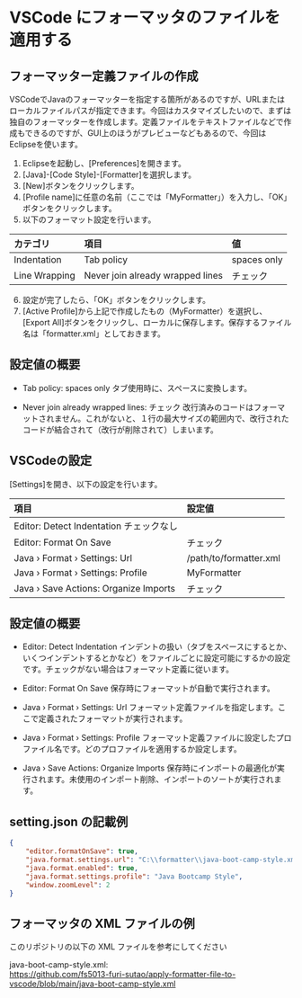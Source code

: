 # VSCode にフォーマッタのファイルを適用する

## フォーマッター定義ファイルの作成

VSCodeでJavaのフォーマッターを指定する箇所があるのですが、URLまたはローカルファイルパスが指定できます。今回はカスタマイズしたいので、まずは独自のフォーマッターを作成します。定義ファイルをテキストファイルなどで作成もできるのですが、GUI上のほうがプレビューなどもあるので、今回はEclipseを使います。

1. Eclipseを起動し、[Preferences]を開きます。
2. [Java]-[Code Style]-[Formatter]を選択します。
3. [New]ボタンをクリックします。
4. [Profile name]に任意の名前（ここでは「MyFormatter」）を入力し、「OK」ボタンをクリックします。
5. 以下のフォーマット設定を行います。　　

|カテゴリ	|項目	|値 |
|:-- |:-- |:-- |
|Indentation	|Tab policy	|spaces only |
|Line Wrapping	|Never join already wrapped lines	|チェック |

6. 設定が完了したら、「OK」ボタンをクリックします。
7. [Active Profile]から上記で作成したもの（MyFormatter）を選択し、[Export All]ボタンをクリックし、ローカルに保存します。保存するファイル名は「formatter.xml」としておきます。

## 設定値の概要

- Tab policy: spaces only
タブ使用時に、スペースに変換します。

- Never join already wrapped lines: チェック
改行済みのコードはフォーマットされません。これがないと、１行の最大サイズの範囲内で、改行されたコードが結合されて（改行が削除されて）しまいます。

## VSCodeの設定

[Settings]を開き、以下の設定を行います。

|項目	|設定値 |
|:-- |:-- |
|Editor: Detect Indentation	チェックなし |
|Editor: Format On Save	|チェック |
|Java › Format › Settings: Url	|/path/to/formatter.xml |
|Java › Format › Settings: Profile	|MyFormatter |
|Java › Save Actions: Organize Imports	|チェック |

## 設定値の概要

- Editor: Detect Indentation
インデントの扱い（タブをスペースにするとか、いくつインデントするとかなど）をファイルごとに設定可能にするかの設定です。チェックがない場合はフォーマット定義に従います。

- Editor: Format On Save
保存時にフォーマットが自動で実行されます。

- Java › Format › Settings: Url
フォーマット定義ファイルを指定します。ここで定義されたフォーマットが実行されます。

- Java › Format › Settings: Profile
フォーマット定義ファイルに設定したプロファイル名です。どのプロファイルを適用するか設定します。

- Java › Save Actions: Organize Imports
保存時にインポートの最適化が実行されます。未使用のインポート削除、インポートのソートが実行されます。

## setting.json の記載例

``` json
{
    "editor.formatOnSave": true,
    "java.format.settings.url": "C:\\formatter\\java-boot-camp-style.xml",
    "java.format.enabled": true,
    "java.format.settings.profile": "Java Bootcamp Style",
    "window.zoomLevel": 2
}
```

## フォーマッタの XML ファイルの例

このリポジトリの以下の XML ファイルを参考にしてください

java-boot-camp-style.xml:  
https://github.com/fs5013-furi-sutao/apply-formatter-file-to-vscode/blob/main/java-boot-camp-style.xml
